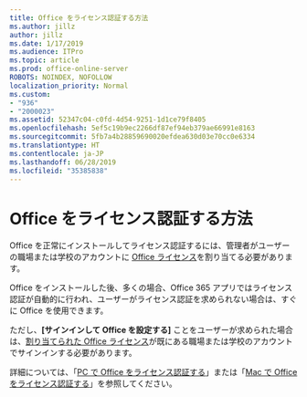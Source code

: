 ```yaml
---
title: Office をライセンス認証する方法
ms.author: jillz
author: jillz
ms.date: 1/17/2019
ms.audience: ITPro
ms.topic: article
ms.prod: office-online-server
ROBOTS: NOINDEX, NOFOLLOW
localization_priority: Normal
ms.custom:
- "936"
- "2000023"
ms.assetid: 52347c04-c0fd-4d54-9251-1d1ce79f8405
ms.openlocfilehash: 5ef5c19b9ec2266df87ef94eb379ae66991e8163
ms.sourcegitcommit: 5fb7a4b28859690020efdea630d03e70cc0e6334
ms.translationtype: HT
ms.contentlocale: ja-JP
ms.lasthandoff: 06/28/2019
ms.locfileid: "35385838"
---
```

# <a name="how-to-activate-office"></a>Office をライセンス認証する方法

Office を正常にインストールしてライセンス認証するには、管理者がユーザーの職場または学校のアカウントに [Office ライセンス](https://docs.microsoft.com/office365/admin/subscriptions-and-billing/assign-licenses-to-users)を割り当てる必要があります。
  
Office をインストールした後、多くの場合、Office 365 アプリではライセンス認証が自動的に行われ、ユーザーがライセンス認証を求められない場合は、すぐに Office を使用できます。
  
ただし、**[サインインして Office を設定する]** ことをユーザーが求められた場合は、[割り当てられた Office ライセンス](https://docs.microsoft.com/office365/admin/subscriptions-and-billing/assign-licenses-to-users)が既にある職場または学校のアカウントでサインインする必要があります。
  
詳細については、「[PC で Office をライセンス認証する](https://support.office.com/article/5bd38f38-db92-448b-a982-ad170b1e187e?wt.mc_id=Alchemy_ClientDIA)」または「[Mac で Office をライセンス認証する](https://support.office.com/article/7f6646b1-bb14-422a-9ad4-a53410fcefb2?wt.mc_id=Alchemy_ClientDIA)」を参照してください。
  